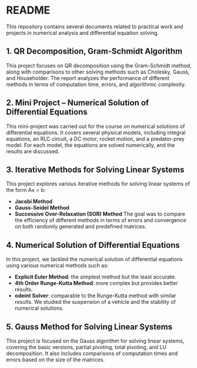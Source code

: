 # README

This repository contains several documents related to practical work and projects in numerical analysis and differential equation solving.

## 1. QR Decomposition, Gram-Schmidt Algorithm

This project focuses on QR decomposition using the Gram-Schmidt method, along with comparisons to other solving methods such as Cholesky, Gauss, and Householder. 
The report analyzes the performance of different methods in terms of computation time, errors, and algorithmic complexity.

## 2. Mini Project – Numerical Solution of Differential Equations

This mini-project was carried out for the course on numerical solutions of differential equations. 
It covers several physical models, including integral equations, an RLC circuit, a DC motor, rocket motion, and a predator-prey model. 
For each model, the equations are solved numerically, and the results are discussed.

## 3. Iterative Methods for Solving Linear Systems

This project explores various iterative methods for solving linear systems of the form Ax = b:
- **Jacobi Method**
- **Gauss-Seidel Method**
- **Successive Over-Relaxation (SOR) Method**
The goal was to compare the efficiency of different methods in terms of errors and convergence on both randomly generated and predefined matrices.

## 4. Numerical Solution of Differential Equations

In this project, we tackled the numerical solution of differential equations using various numerical methods such as:
- **Explicit Euler Method**: the simplest method but the least accurate.
- **4th Order Runge-Kutta Method**: more complex but provides better results.
- **odeint Solver**: comparable to the Runge-Kutta method with similar results.
We studied the suspension of a vehicle and the stability of numerical solutions.

## 5. Gauss Method for Solving Linear Systems

This project is focused on the Gauss algorithm for solving linear systems, covering the basic versions, partial pivoting, total pivoting, and LU decomposition. 
It also includes comparisons of computation times and errors based on the size of the matrices.
